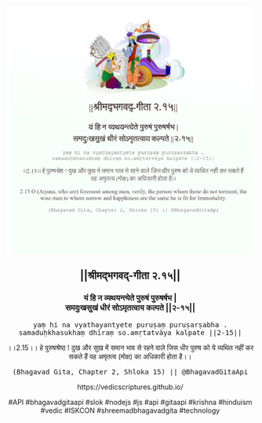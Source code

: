 <img src="../../asset/BG_2_15.png"/>
<center><h2>||श्रीमद्‍भगवद्‍-गीता २.१५||</h2>
<h3>यं हि न व्यथयन्त्येते पुरुषं पुरुषर्षभ |<br/>समदुःखसुखं धीरं सोऽमृतत्वाय कल्पते ||२-१५||</h3>
<pre>yaṃ hi na vyathayantyete puruṣaṃ puruṣarṣabha .<br/>samaduḥkhasukhaṃ dhīraṃ so.amṛtatvāya kalpate ||2-15||</pre>
<p>।।2.15।। हे पुरुषश्रेष्ठ ! दुख और सुख में समान भाव से रहने वाले जिस धीर पुरुष को ये व्यथित नहीं कर सकते हैं वह अमृतत्व (मोक्ष) का अधिकारी होता है।।</p>
<pre>(Bhagavad Gita, Chapter 2, Shloka 15) || @BhagavadGitaApi</pre><p>https://vedicscriptures.github.io/</p><p>#API #bhagavadgitaapi #slok #nodejs #js #api #gitaapi #krishna #hinduism #vedic #ISKCON #shreemadbhagavadgita #technology</p></center>